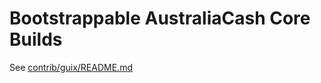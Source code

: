 # Bootstrappable AustraliaCash Core Builds

See [contrib/guix/README.md](../contrib/guix/README.md)
